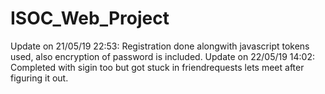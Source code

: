 # ISOC_Web_Project

Update on 21/05/19 22:53: Registration done alongwith javascript tokens used, also encryption of password is included.
Update on 22/05/19 14:02: Completed with sigin too but got stuck in friendrequests lets meet after figuring it out.
